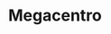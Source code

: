 ---
title: "Megacentro"
url: /santo-domingo-este/megacentro-san-vicente-de-paul/
shop: centro comercial
---